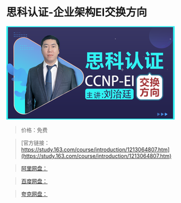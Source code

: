 # 思科认证-企业架构EI交换方向

![img](../../../assets/study163/free/6dee9c0445e2495594585eb897af74cd.png)

> 价格：免费

> [官方链接：https://study.163.com/course/introduction/1213064807.htm](https://study.163.com/course/introduction/1213064807.htm)

> [阿里网盘：]()

> [百度网盘：]()

> [夸克网盘：]()
